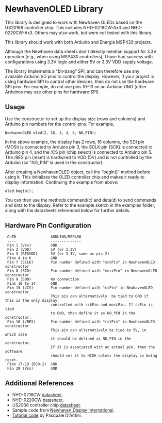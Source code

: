 NewhavenOLED Library
====================

This library is designed to work with Newhaven OLEDs based on the US20166
controller chip. This includes NHD-0216CW-Ax3 and NHD-0220CW-Ax3. Others
may also work, but were not tested with this library.

This library should work with both Arduino and Energia MSP430 projects.

Although the Newhaven data sheets don't directly mention support for 3.3V
operation (e.g., when using MSP430 controllers), I have had success with
configurations using 3.3V logic and either 5V or 3.3V VDD supply voltage.

The library implements a "bit-bang" SPI, and can therefore use any available
Arduino I/O pins to control the display. However, if your project is using
hardware SPI to control other devices, then do not use the hardware SPI pins.
For example, do not use pins 10-13 on an Arduino UNO (other Arduinos may use
other pins for hardware SPI).

Usage
-----

Use the constructor to set up the display size (rows and columns) and Arduino
pin numbers for the control pins. For example,

    NewhavenOLED oled(2, 16, 3, 4, 5, NO_PIN);

In the above example, the display has 2 rows, 16 columns, the SDI pin (MOSI)
is connected to Arduino pin 3, the SCLK pin (SCK) is connected to Arduino
pin 4, and the /CS pin (chip select) is connected to Arduino pin 5. The
/RES pin (reset) is hardwired to VDD (5V) and is not controlled by the
Arduino (so "NO_PIN" is used in the constructor).

After creating a NewhavenOLED object, call the "begin()" method before
using it. This initializes the OLED controller chip and makes it ready
to display information. Continuing the example from above:

    oled.begin();

You can then use the methods command(c) and data(d) to send commands and
data to the display. Refer to the example sketch in the examples folder,
along with the datasheets referenced below for further details.


Hardware Pin Configuration
--------------------------

     OLED                ARDUINO/MSP430
     ----                --------------
     Pin 1 (Vss)         GND
     Pin 2 (VDD)         5V (or 3.3V)
     Pin 3 (REGVDD)      5V (or 3.3V, same as pin 2)
     Pins 4 to 6         GND
     Pin 7 (SCLK)        Pin number defined with "sckPin" in NewhavenOLED constructor
     Pin 8 (SID)         Pin number defined with "mosiPin" in NewhavenOLED constructor
     Pin 9 (SOD)         No connection
     Pins 10 to 14       GND
     Pin 15 (/CS)        Pin number defined with "csPin" in NewhavenOLED constructor
                         This pin can alternatively  be tied to GND if this is the only display
                         controlled with sckPin and mosiPin. If csPin is tied
                         to GND, then define it as NO_PIN in the constructor.
     Pin 16 (/RES)       Pin number defined with "rstPin" in NewhavenOLED constructor
                         This pin can alternatively be tied to 5V, in which case
                         it should be defined as NO_PIN in the constructor.
                         If it is associated with an actual pin, then the software
                         should set it to HIGH unless the display is being reset.
     Pins 17-19 (BS0-2)  GND     
     Pin 20 (Vss)        GND     

Additional References
---------------------

+ NHD-0216CW [datasheet](https://www.newhavendisplay.com/specs/NHD-0216CW-AY3.pdf).
+ NHD-0220CW [datasheet](https://www.newhavendisplay.com/specs/NHD-0220CW-AB3.pdf).
+ US2066 controller chip [datasheet](http://www.newhavendisplay.com/app_notes/US2066.pdf).
+ Sample code from [Newhaven Display International](https://newhavendisplay.com/app_notes.html).
+ [Tutorial code](https://www.newhavendisplay.com/NHD_forum/index.php?topic=914.0) by Pasquale D'Antini.
